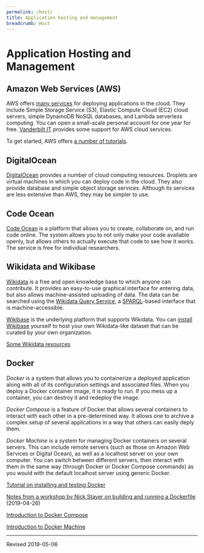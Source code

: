 ```yaml
---
permalink: /host/
title: Application hosting and management
breadcrumb: Host
---
```


# Application Hosting and Management

## Amazon Web Services (AWS)

AWS offers [many services](https://aws.amazon.com/) for deploying applications in the cloud.  They include Simple Storage Service (S3), Elastic Compute Cloud (EC2) cloud servers, simple DynamoDB NoSQL databases, and Lambda serverless computing. You can open a small-scale personal account for one year for free.  [Vanderbilt IT](https://it.vanderbilt.edu/services/catalog/) provides some support for AWS cloud services.  

To get started, AWS offers [a number of tutorials](https://aws.amazon.com/getting-started/tutorials/).

## DigitalOcean

[DigitalOcean](https://www.digitalocean.com/) provides a number of cloud computing resources. Droplets are virtual machines in which you can deploy code in the cloud.  They also provide database and simple object storage services.  Although its services are less extensive than AWS, they may be simpler to use.

## Code Ocean

[Code Ocean](https://codeocean.com/) is a platform that allows you to create, collaborate on, and run code online.  The system allows you to not only make your code available openly, but allows others to actually execute that code to see how it works.  The service is free for individual researchers.

## Wikidata and Wikibase

[Wikidata](https://www.wikidata.org/) is a free and open knowledge base to which anyone can contribute.  It provides an easy-to-use graphical interface for entering data, but also allows machine-assisted uploading of data.  The data can be searched using the [Wikidata Query Service](https://query.wikidata.org/), a [SPARQL](https://heardlibrary.github.io/digital-scholarship/lod/sparql/)-based interface that is machine-accessible.  

[Wikibase](https://www.mediawiki.org/wiki/Wikibase) is the underlying platform that supports Wikidata. You can [install Wikibase](https://heardlibrary.github.io/digital-scholarship/lod/install/#using-docker-compose-to-create-an-instance-of-wikibase-on-your-local-computer) yourself to host your own Wikidata-like dataset that can be curated by your own organization.

[Some Wikidata resources](wikidata/) 

## Docker

*Docker* is a system that allows you to containerize a deployed application along with all of its configuration settings and associated files.  When you deploy a Docker container image, it is ready to run.  If you mess up a container, you can destroy it and redeploy the image. 

*Docker Compose* is a feature of Docker that allows several containers to interact with each other in a pre-determined way.  It allows one to archive a complex setup of several applications in a way that others can easily deply them.

*Docker Machine* is a system for managing Docker containers on several servers.  This can include remote servers (such as those on Amazon Web Services or Digital Ocean), as well as a localhost server on your own computer.  You can switch between different servers, then interact with them in the same way (through Docker or Docker Compose commands) as you would with the default localhost server using generic Docker.

[Tutorial on installing and testing Docker](docker/)

[Notes from a workshop by Nick Stayer on building and running a Dockerfile](http://nickstrayer.me/docker_for_biostatisticians/) (2019-04-26)

[Introduction to Docker Compose](dockercompose/)

[Introduction to Docker Machine](dockermachine/)

----
Revised 2019-05-06
